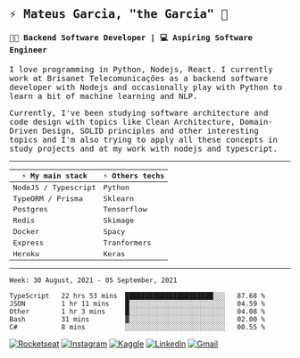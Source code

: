 <samp>
  
## ⚡ Mateus Garcia, "the Garcia" :rocket: 
  

#### 👨‍💻 Backend Software Developer | 💻 Aspiring Software Engineer

  
I love programming in Python, Nodejs, React. I currently work at Brisanet Telecomunicações as a backend software developer with Nodejs and occasionally play with Python to learn a bit of machine learning and NLP.

  
Currently, I've been studying software architecture and code design with topics like Clean Architecture, Domain-Driven Design, SOLID principles and other interesting topics and I'm also trying to apply all these concepts in study projects and at my work with nodejs and typescript.

---

| ⚡ My main stack    | ⚡ Others techs |
| ------------------- | --------------- |
| NodeJS / Typescript | Python          |
| TypeORM / Prisma    | Sklearn         |
| Postgres            | Tensorflow      |
| Redis               | Skimage         |
| Docker              | Spacy           |
| Express             | Tranformers     |
| Heroku              | Keras           |
---
 
<!--START_SECTION:waka-->
```text
Week: 30 August, 2021 - 05 September, 2021

TypeScript   22 hrs 53 mins  ██████████████████████░░░   87.68 % 
JSON         1 hr 11 mins    █░░░░░░░░░░░░░░░░░░░░░░░░   04.59 % 
Other        1 hr 3 mins     █░░░░░░░░░░░░░░░░░░░░░░░░   04.08 % 
Bash         31 mins         ▓░░░░░░░░░░░░░░░░░░░░░░░░   02.00 % 
C#           8 mins          ░░░░░░░░░░░░░░░░░░░░░░░░░   00.55 % 
```
<!--END_SECTION:waka-->
  
</samp>

[![Rocketseat](https://img.shields.io/badge/-Rocketseat%20Profile-8c52e5?style=flat-square&labelColor=8c52e5&logoColor=white&link=https://app.rocketseat.com.br/me/mpgxc)](https://app.rocketseat.com.br/me/mpgxc)
[![Instagram](https://img.shields.io/badge/-Mateus%20Garcia-8c52e5?style=flat-square&labelColor=8c52e5&logo=instagram&logoColor=white&link=https://www.instagram.com/mpg.x)](https://www.instagram.com/mpg.x) 
[![Kaggle](https://img.shields.io/badge/-Mateus%20Garcia-8c52e5?style=flat-square&labelColor=8c52e5&logo=kaggle&logoColor=white&link=https://www.kaggle.com/xwalker)](https://www.kaggle.com/xwalker) 
[![Linkedin](https://img.shields.io/badge/-Mateus%20Garcia-8c52e5?style=flat-square&logo=Linkedin&logoColor=white&link=https://www.linkedin.com/in/mpgxc)](https://www.linkedin.com/in/mpgxc) 
[![Gmail](https://img.shields.io/badge/-mpgx5.c@gmail.com-8c52e5?style=flat-square&logo=Gmail&logoColor=white&link=mailto:diego.schell.f@gmail.com)](mailto:mpgx5.c@gmail.com)
